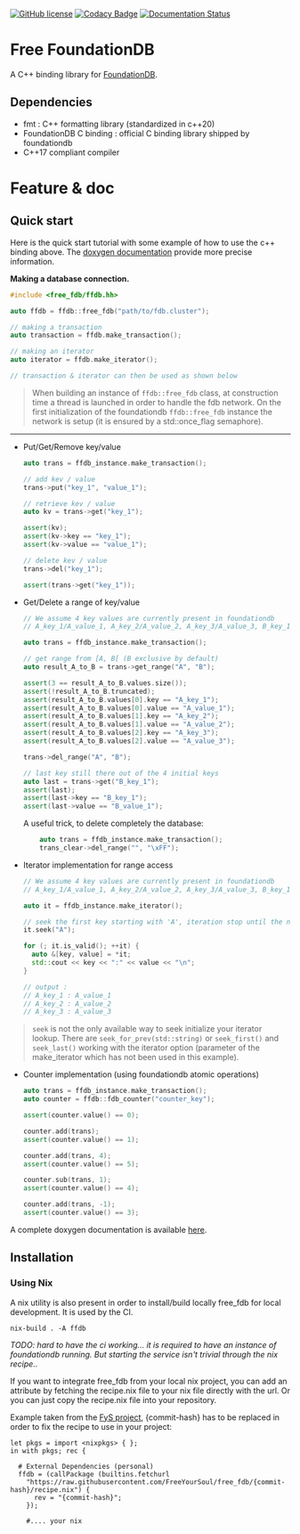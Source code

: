 [![GitHub license](https://img.shields.io/badge/license-MIT-blue.svg)](https://raw.githubusercontent.com/FreeYourSoul/free_fdb/master/LICENSE)
[![Codacy Badge](https://app.codacy.com/project/badge/Grade/33a26831117e4d6bb71e0cda88c5692b)](https://www.codacy.com/gh/FreeYourSoul/free_fdb/dashboard?utm_source=github.com&amp;utm_medium=referral&amp;utm_content=FreeYourSoul/free_fdb&amp;utm_campaign=Badge_Grade)
[![Documentation Status](https://codedocs.xyz/FreeYourSoul/free_fdb.svg)](https://codedocs.xyz/FreeYourSoul/free_fdb/)

# Free FoundationDB

A C++ binding library for [FoundationDB](https://www.foundationdb.org/).

## Dependencies

* fmt : C++ formatting library (standardized in c++20)
* FoundationDB C binding : official C binding library shipped by foundationdb
* C++17 compliant compiler

# Feature & doc

## Quick start

Here is the quick start tutorial with some example of how to use the c++ binding above. The [doxygen documentation](https://codedocs.xyz/FreeYourSoul/free_fdb/) provide more precise information.

**Making a database connection.**

```c++
#include <free_fdb/ffdb.hh>

auto ffdb = ffdb::free_fdb("path/to/fdb.cluster");

// making a transaction
auto transaction = ffdb.make_transaction();

// making an iterator
auto iterator = ffdb.make_iterator();

// transaction & iterator can then be used as shown below
```
> When building an instance of `ffdb::free_fdb` class, at construction time a thread is launched in order to handle the fdb network.
> On the first initialization of the foundationdb `ffdb::free_fdb` instance the network is setup (it is ensured by a std::once_flag semaphore).

---

* Put/Get/Remove key/value
  ```c++
  auto trans = ffdb_instance.make_transaction();
  
  // add kev / value
  trans->put("key_1", "value_1");

  // retrieve kev / value
  auto kv = trans->get("key_1");
  
  assert(kv);
  assert(kv->key == "key_1");
  assert(kv->value == "value_1");

  // delete kev / value
  trans->del("key_1");

  assert(trans->get("key_1"));
  ```
  
* Get/Delete a range of key/value
  ```c++
  // We assume 4 key values are currently present in foundationdb
  // A_key_1/A_value_1, A_key_2/A_value_2, A_key_3/A_value_3, B_key_1/B_value_1 
  
  auto trans = ffdb_instance.make_transaction();

  // get range from [A, B[ (B exclusive by default)
  auto result_A_to_B = trans->get_range("A", "B");

  assert(3 == result_A_to_B.values.size());
  assert(!result_A_to_B.truncated);
  assert(result_A_to_B.values[0].key == "A_key_1");
  assert(result_A_to_B.values[0].value == "A_value_1");
  assert(result_A_to_B.values[1].key == "A_key_2");
  assert(result_A_to_B.values[1].value == "A_value_2");
  assert(result_A_to_B.values[2].key == "A_key_3");
  assert(result_A_to_B.values[2].value == "A_value_3");

  trans->del_range("A", "B");

  // last key still there out of the 4 initial keys
  auto last = trans->get("B_key_1");
  assert(last);
  assert(last->key == "B_key_1");
  assert(last->value == "B_value_1");

  ```
  A useful trick, to delete completely the database:
  ```c++
      auto trans = ffdb_instance.make_transaction();
      trans_clear->del_range("", "\xFF");
  ```
  
* Iterator implementation for range access
  ```c++
  // We assume 4 key values are currently present in foundationdb
  // A_key_1/A_value_1, A_key_2/A_value_2, A_key_3/A_value_3, B_key_1/B_value_1 

  auto it = ffdb_instance.make_iterator();

  // seek the first key starting with 'A', iteration stop until the next character ('B')
  it.seek("A");

  for (; it.is_valid(); ++it) {
    auto &[key, value] = *it;
    std::cout << key << ":" << value << "\n";
  }

  // output : 
  // A_key_1 : A_value_1
  // A_key_2 : A_value_2
  // A_key_3 : A_value_3
  ```  
  
> `seek` is not the only available way to seek initialize your iterator lookup. There are `seek_for_prev(std::string)` or `seek_first()` and `seek_last()` working with the iterator option (parameter of the make_iterator which has not been used in this example). 

* Counter implementation (using foundationdb atomic operations)
  ```c++
  auto trans = ffdb_instance.make_transaction();
  auto counter = ffdb::fdb_counter("counter_key");
  
  assert(counter.value() == 0);
  
  counter.add(trans);
  assert(counter.value() == 1);
  
  counter.add(trans, 4);
  assert(counter.value() == 5);
  
  counter.sub(trans, 1);
  assert(counter.value() == 4);
  
  counter.add(trans, -1);
  assert(counter.value() == 3);
  
  ```

A complete doxygen documentation is available [here](https://codedocs.xyz/FreeYourSoul/free_fdb/). 

## Installation

### Using Nix

A nix utility is also present in order to install/build locally free_fdb for local development. It is used by the CI.

```shell
nix-build . -A ffdb
```

_TODO: hard to have the ci  working... it is required to have an instance of foundationdb running. But starting the service isn't trivial through the nix recipe.._

If you want to integrate free_fdb from your local nix project, you can add an attribute by fetching the recipe.nix file to your nix file directly with the url. Or you can just copy the recipe.nix file into your repository.

Example taken from the [FyS project](https://github.com/FreeYourSoul/FyS), {commit-hash} has to be replaced in order to fix the recipe to use in your project:

```shell
let pkgs = import <nixpkgs> { };
in with pkgs; rec {

  # External Dependencies (personal)
  ffdb = (callPackage (builtins.fetchurl
    "https://raw.githubusercontent.com/FreeYourSoul/free_fdb/{commit-hash}/recipe.nix") {
      rev = "{commit-hash}";
    });
    
    #.... your nix
```

